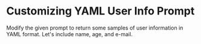 # Customizing YAML User Info Prompt

Modify the given prompt to return some samples of user information in YAML format. Let's include name, age, and e-mail.
